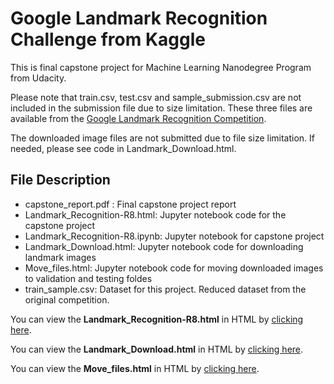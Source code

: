 # Google Landmark Recognition Challenge from Kaggle
This is final capstone project for Machine Learning Nanodegree Program from Udacity.

Please note that train.csv, test.csv and sample_submission.csv are not included in the submission file due to size limitation. These three files are available from the [Google Landmark Recognition Competition](https://www.kaggle.com/c/landmark-recognition-challenge/data).

The downloaded image files are not submitted due to file size limitation. If needed, please see code in Landmark_Download.html.

## File Description
- capstone_report.pdf : Final capstone project report
- Landmark_Recognition-R8.html: Jupyter notebook code for the capstone project
- Landmark_Recognition-R8.ipynb: Jupyter notebook for capstone project
- Landmark_Download.html: Jupyter notebook code for downloading landmark images
- Move_files.html: Jupyter notebook code for moving downloaded images to validation and testing foldes
- train_sample.csv: Dataset for this project. Reduced dataset from the original competition. 

You can view the **Landmark_Recognition-R8.html** in HTML by [clicking here](http://htmlpreview.github.io/?https://github.com/gapkim/Landmark_Recognition/blob/master/Landmark_Recognition-R8.html).

You can view the **Landmark_Download.html** in HTML by [clicking here](http://htmlpreview.github.io/?https://github.com/gapkim/Landmark_Recognition/blob/master/Landmark_Download.html).

You can view the **Move_files.html** in HTML by [clicking here](http://htmlpreview.github.io/?https://github.com/gapkim/Landmark_Recognition/blob/master/Move_files.html).

